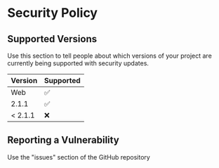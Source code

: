 # Security Policy

## Supported Versions

Use this section to tell people about which versions of your project are
currently being supported with security updates.

| Version | Supported          |
| ------- | ------------------ |
| Web     | :white_check_mark: |
| 2.1.1   | :white_check_mark: |
| < 2.1.1 | :x:                |

## Reporting a Vulnerability

Use the "issues" section of the GitHub repository
